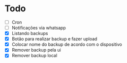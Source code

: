# Todo

- [ ] Cron
- [ ] Notificações via whatsapp
- [x] Listando backups
- [x] Botão para realizar backup e fazer upload
- [x] Colocar nome do backup de acordo com o dispositivo
- [x] Remover backup pela ui
- [x] Remover backup local